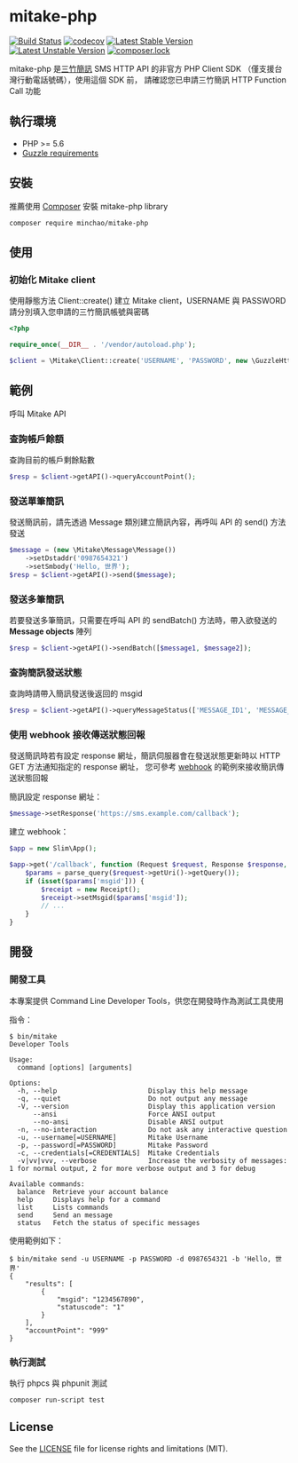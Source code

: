 # mitake-php

[![Build Status](https://travis-ci.org/minchao/mitake-php.svg?branch=master)](https://travis-ci.org/minchao/mitake-php)
[![codecov](https://codecov.io/gh/minchao/mitake-php/branch/master/graph/badge.svg)](https://codecov.io/gh/minchao/mitake-php)
[![Latest Stable Version](https://poser.pugx.org/minchao/mitake-php/v/stable)](https://packagist.org/packages/minchao/mitake-php)
[![Latest Unstable Version](https://poser.pugx.org/minchao/mitake-php/v/unstable)](https://packagist.org/packages/minchao/mitake-php)
[![composer.lock](https://poser.pugx.org/minchao/mitake-php/composerlock)](https://packagist.org/packages/minchao/mitake-php)

mitake-php 是[三竹簡訊](https://sms.mitake.com.tw/) SMS HTTP API 的非官方 PHP Client SDK （僅支援台灣行動電話號碼），使用這個 SDK 前，
請確認您已申請三竹簡訊 HTTP Function Call 功能

## 執行環境

* PHP >= 5.6
* [Guzzle requirements](http://guzzle.readthedocs.io/en/latest/overview.html#requirements)

## 安裝

推薦使用 [Composer](https://getcomposer.org/) 安裝 mitake-php library

```
composer require minchao/mitake-php
```

## 使用

### 初始化 Mitake client

使用靜態方法 Client::create() 建立 Mitake client，USERNAME 與 PASSWORD 請分別填入您申請的三竹簡訊帳號與密碼

```php
<?php

require_once(__DIR__ . '/vendor/autoload.php');

$client = \Mitake\Client::create('USERNAME', 'PASSWORD', new \GuzzleHttp\Client());
```

## 範例

呼叫 Mitake API

### 查詢帳戶餘額

查詢目前的帳戶剩餘點數

```php
$resp = $client->getAPI()->queryAccountPoint();
```

### 發送單筆簡訊

發送簡訊前，請先透過 Message 類別建立簡訊內容，再呼叫 API 的 send() 方法發送

```php
$message = (new \Mitake\Message\Message())
    ->setDstaddr('0987654321')
    ->setSmbody('Hello, 世界');
$resp = $client->getAPI()->send($message);
```

### 發送多筆簡訊

若要發送多筆簡訊，只需要在呼叫 API 的 sendBatch() 方法時，帶入欲發送的 **Message objects** 陣列

```php
$resp = $client->getAPI()->sendBatch([$message1, $message2]);
```

### 查詢簡訊發送狀態

查詢時請帶入簡訊發送後返回的 msgid

```php
$resp = $client->getAPI()->queryMessageStatus(['MESSAGE_ID1', 'MESSAGE_ID2]);
```

### 使用 webhook 接收傳送狀態回報

發送簡訊時若有設定 response 網址，簡訊伺服器會在發送狀態更新時以 HTTP GET 方法通知指定的 response 網址，
您可參考 [webhook](webhook/index.php) 的範例來接收簡訊傳送狀態回報

簡訊設定 response 網址：

```php
$message->setResponse('https://sms.example.com/callback');
``` 

建立 webhook：

```php
$app = new Slim\App();

$app->get('/callback', function (Request $request, Response $response, $args) {
    $params = parse_query($request->getUri()->getQuery());
    if (isset($params['msgid'])) {
        $receipt = new Receipt();
        $receipt->setMsgid($params['msgid']);
        // ...
    }
}
```

## 開發

### 開發工具

本專案提供 Command Line Developer Tools，供您在開發時作為測試工具使用

指令：

```
$ bin/mitake
Developer Tools

Usage:
  command [options] [arguments]

Options:
  -h, --help                       Display this help message
  -q, --quiet                      Do not output any message
  -V, --version                    Display this application version
      --ansi                       Force ANSI output
      --no-ansi                    Disable ANSI output
  -n, --no-interaction             Do not ask any interactive question
  -u, --username[=USERNAME]        Mitake Username
  -p, --password[=PASSWORD]        Mitake Password
  -c, --credentials[=CREDENTIALS]  Mitake Credentials
  -v|vv|vvv, --verbose             Increase the verbosity of messages: 1 for normal output, 2 for more verbose output and 3 for debug

Available commands:
  balance  Retrieve your account balance
  help     Displays help for a command
  list     Lists commands
  send     Send an message
  status   Fetch the status of specific messages
```

使用範例如下：

```
$ bin/mitake send -u USERNAME -p PASSWORD -d 0987654321 -b 'Hello, 世界'
{
    "results": [
        {
            "msgid": "1234567890",
            "statuscode": "1"
        }
    ],
    "accountPoint": "999"
}
```

### 執行測試

執行 phpcs 與 phpunit 測試

```
composer run-script test
```

## License

See the [LICENSE](LICENSE) file for license rights and limitations (MIT).
